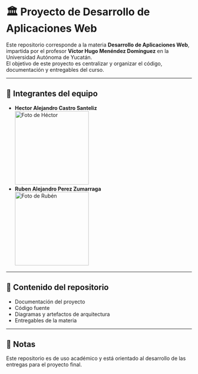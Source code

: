 # 🏛️ Proyecto de Desarrollo de Aplicaciones Web

Este repositorio corresponde a la materia **Desarrollo de Aplicaciones Web**, impartida por el profesor **Víctor Hugo Menéndez Domínguez** en la Universidad Autónoma de Yucatán.  
El objetivo de este proyecto es centralizar y organizar el código, documentación y entregables del curso.

---

## 👥 Integrantes del equipo
- **Hector Alejandro Castro Santeliz**
  <br><img src="Img/IMG_6630.jpg" alt="Foto de Héctor" width="200"/>
- **Ruben Alejandro Perez Zumarraga**
  <br><img src="Img/ImagenRuben.jpg" alt="Foto de Rubén" width="200"/>

---

## 📂 Contenido del repositorio
- Documentación del proyecto
- Código fuente
- Diagramas y artefactos de arquitectura
- Entregables de la materia

---

## 📌 Notas
Este repositorio es de uso académico y está orientado al desarrollo de las entregas para el proyecto final.
